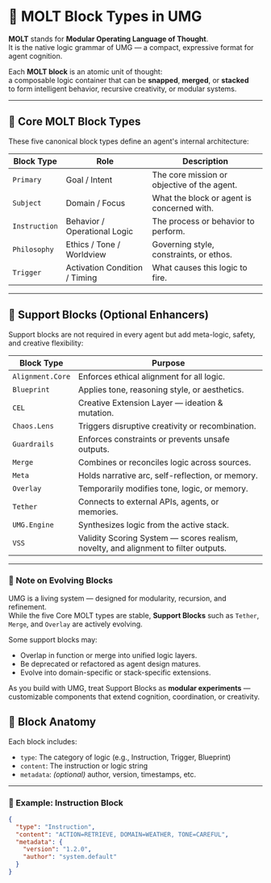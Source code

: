 # 🧱 MOLT Block Types in UMG

**MOLT** stands for **Modular Operating Language of Thought**.  
It is the native logic grammar of UMG — a compact, expressive format for agent cognition.

Each **MOLT block** is an atomic unit of thought:  
a composable logic container that can be **snapped**, **merged**, or **stacked**  
to form intelligent behavior, recursive creativity, or modular systems.

---

## 🔹 Core MOLT Block Types

These five canonical block types define an agent's internal architecture:

| Block Type    | Role                              | Description                                      |
|---------------|-----------------------------------|--------------------------------------------------|
| `Primary`     | Goal / Intent                     | The core mission or objective of the agent.      |
| `Subject`     | Domain / Focus                    | What the block or agent is concerned with.       |
| `Instruction` | Behavior / Operational Logic      | The process or behavior to perform.              |
| `Philosophy`  | Ethics / Tone / Worldview         | Governing style, constraints, or ethos.          |
| `Trigger`     | Activation Condition / Timing     | What causes this logic to fire.                  |

---

## 🧩 Support Blocks (Optional Enhancers)

Support blocks are not required in every agent but add meta-logic, safety, and creative flexibility:

| Block Type         | Purpose                                           |
|--------------------|----------------------------------------------------|
| `Alignment.Core`   | Enforces ethical alignment for all logic.          |
| `Blueprint`        | Applies tone, reasoning style, or aesthetics.      |
| `CEL`              | Creative Extension Layer — ideation & mutation.    |
| `Chaos.Lens`       | Triggers disruptive creativity or recombination.   |
| `Guardrails`       | Enforces constraints or prevents unsafe outputs.   |
| `Merge`            | Combines or reconciles logic across sources.       |
| `Meta`             | Holds narrative arc, self-reflection, or memory.   |
| `Overlay`          | Temporarily modifies tone, logic, or memory.       |
| `Tether`           | Connects to external APIs, agents, or memories.    |
| `UMG.Engine`       | Synthesizes logic from the active stack.           |
| `VSS`              | Validity Scoring System — scores realism, novelty, and alignment to filter outputs.   |

---

### 🧭 Note on Evolving Blocks

UMG is a living system — designed for modularity, recursion, and refinement.  
While the five Core MOLT types are stable, **Support Blocks** such as `Tether`, `Merge`, and `Overlay` are actively evolving.

Some support blocks may:
- Overlap in function or merge into unified logic layers.
- Be deprecated or refactored as agent design matures.
- Evolve into domain-specific or stack-specific extensions.

As you build with UMG, treat Support Blocks as **modular experiments** —  
customizable components that extend cognition, coordination, or creativity.
## 🔬 Block Anatomy

Each block includes:

- `type`: The category of logic (e.g., Instruction, Trigger, Blueprint)  
- `content`: The instruction or logic string  
- `metadata`: _(optional)_ author, version, timestamps, etc.

---

### 🧾 Example: Instruction Block

```json
{
  "type": "Instruction",
  "content": "ACTION=RETRIEVE, DOMAIN=WEATHER, TONE=CAREFUL",
  "metadata": {
    "version": "1.2.0",
    "author": "system.default"
  }
}
